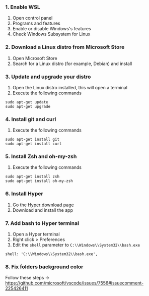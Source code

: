 ### 1. Enable WSL
1. Open control panel
2. Programs and features
3. Enable or disable Windows's features
4. Check Windows Subsystem for Linux
### 2. Download a Linux distro from Microsoft Store
1. Open Microsoft Store
2. Search for a Linux distro (for example, Debian) and install
### 3. Update and upgrade your distro
1. Open the Linux distro installed, this will open a terminal 
2. Execute the following commands
  ```
  sudo apt-get update
  sudo apt-get upgrade
  ```
### 4. Install git and curl
1. Execute the following commands
  ```
  sudo apt-get install git
  sudo apt-get install curl
  ```
### 5. Install Zsh and oh-my-zsh
1. Execute the following commands
  ```
  sudo apt-get install zsh
  sudo apt-get install oh-my-zsh
  ```
### 6. Install Hyper
1. Go the [Hyper download page](https://hyper.is/)
2. Download and install the app
### 7. Add bash to Hyper terminal
1. Open a Hyper terminal
2. Right click > Preferences
3. Edit the `shell` parameter to `C:\\Windows\\System32\\bash.exe`
  ```
  shell: 'C:\\Windows\\System32\\bash.exe',
  ```
### 8. Fix folders background color
Follow these steps -> https://github.com/microsoft/vscode/issues/7556#issuecomment-225426411
